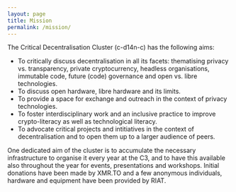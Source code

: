 ```yaml
---
layout: page
title: Mission
permalink: /mission/
---
```


The Critical Decentralisation Cluster (c-d14n-c) has the following aims:

* To critically discuss decentralisation in all its facets: thematising privacy vs. transparency, private cryptocurrency, headless organisations, immutable code, future (code) governance and open vs. libre technologies.
* To discuss open hardware, libre hardware and its limits.
* To provide a space for exchange and outreach in the context of privacy technologies.
* To foster interdisciplinary work and an inclusive practice to improve crypto-literacy as well as technological literacy.
* To advocate critical projects and intitiatives in the context of decentralisation and to open them up to a larger audience of peers.

One dedicated aim of the cluster is to accumulate the necessary infrastructure to organise it every year at the C3, and to have this available also throughout the year for events, presentations and workshops. Initial donations have been made by XMR.TO and a few anonymous individuals, hardware and equipment have been provided by RIAT.
